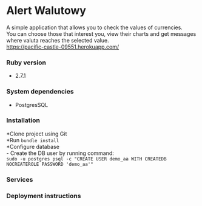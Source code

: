 # Alert Walutowy

A simple application that allows you to check the values of currencies. </br>
You can choose those that interest you, view their charts and get messages where valuta reaches the selected value.</br>
https://pacific-castle-09551.herokuapp.com/


### Ruby version
  * 2.7.1
### System dependencies
  * PostgresSQL
### Installation
  *Clone project using Git </br>
  *Run `bundle install` </br>
  *Configure database </br>
    - Create the DB user by running command: </br>
    ```
    sudo -u postgres psql -c "CREATE USER demo_aa WITH CREATEDB NOCREATEROLE PASSWORD 'demo_aa'"
    ```</br>
### Services

### Deployment instructions
